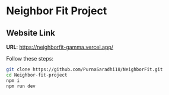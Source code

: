 # Neighbor Fit Project

## Website Link

**URL**: https://neighborfit-gamma.vercel.app/


Follow these steps:

```sh
git clone https://github.com/PurnaSaradhi18/NeighborFit.git
cd Neighbor-fit-project
npm i
npm run dev
```